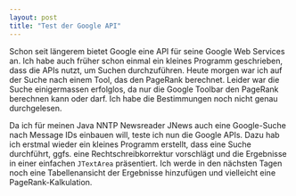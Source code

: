```yaml
---
layout: post
title: "Test der Google API"
---
```

Schon seit längerem bietet Google eine API für seine Google Web Services an. Ich habe auch früher schon einmal ein kleines Programm geschrieben, dass die APIs nutzt, um Suchen durchzuführen. Heute morgen war ich auf der Suche nach einem Tool, das den PageRank berechnet. Leider war die Suche einigermassen erfolglos, da nur die Google Toolbar den PageRank berechnen kann oder darf. Ich habe die Bestimmungen noch nicht genau durchgelesen.

Da ich für meinen Java NNTP Newsreader JNews auch eine Google-Suche nach Message IDs einbauen will, teste ich nun die Google APIs. Dazu hab ich erstmal wieder ein kleines Programm erstellt, dass eine Suche durchführt, ggfs. eine Rechtschreibkorrektur vorschlägt und die Ergebnisse in einer einfachen `JTextArea` präsentiert. Ich werde in den nächsten Tagen noch eine Tabellenansicht der Ergebnisse hinzufügen und vielleicht eine PageRank-Kalkulation.
